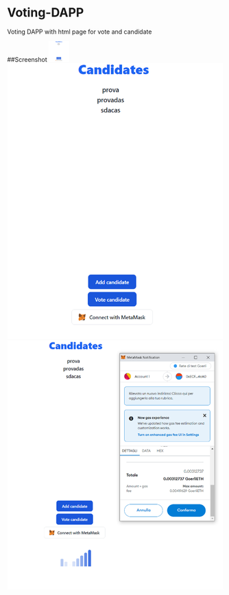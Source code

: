 # Voting-DAPP
Voting DAPP with html page for vote and candidate

##Screenshot
<a href="url"><img src="https://github.com/tommaso-caputi/voting-DAPP/blob/main/screen/standard.PNG" height="48" width="48" ></a>
![Alt text](https://github.com/tommaso-caputi/voting-DAPP/blob/main/screen/standard.PNG "Standard")
![Alt text](https://github.com/tommaso-caputi/voting-DAPP/blob/main/screen/Loading.PNG "Loading")
